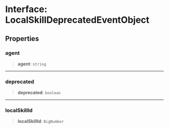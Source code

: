 # Interface: LocalSkillDeprecatedEventObject

## Properties

### agent

> **agent**: `string`

***

### deprecated

> **deprecated**: `boolean`

***

### localSkillId

> **localSkillId**: `BigNumber`
